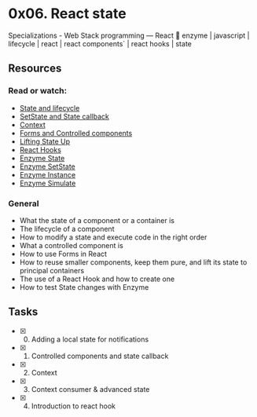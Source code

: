 # 0x06. React state

Specializations - Web Stack programming ― React
:bookmark: enzyme | javascript | lifecycle | react | react components` | react hooks | state

## Resources

### Read or watch:

-   [State and lifecycle](https://reactjs.org/docs/state-and-lifecycle.html)
-   [SetState and State callback](https://reactjs.org/docs/react-component.html#setstate)
-   [Context](https://reactjs.org/docs/context.html)
-   [Forms and Controlled components](https://reactjs.org/docs/forms.html)
-   [Lifting State Up](https://reactjs.org/docs/lifting-state-up.html)
-   [React Hooks](https://reactjs.org/docs/hooks-intro.html)
-   [Enzyme State](https://enzymejs.github.io/enzyme/docs/api/ReactWrapper/state.html)
-   [Enzyme SetState](https://enzymejs.github.io/enzyme/docs/api/ShallowWrapper/setState.html)
-   [Enzyme Instance](https://enzymejs.github.io/enzyme/docs/api/ShallowWrapper/instance.html)
-   [Enzyme Simulate](https://enzymejs.github.io/enzyme/docs/api/ShallowWrapper/simulate.html)

### General

-   What the state of a component or a container is
-   The lifecycle of a component
-   How to modify a state and execute code in the right order
-   What a controlled component is
-   How to use Forms in React
-   How to reuse smaller components, keep them pure, and lift its state to principal containers
-   The use of a React Hook and how to create one
-   How to test State changes with Enzyme

## Tasks

-   [x] 0. Adding a local state for notifications
-   [x] 1. Controlled components and state callback
-   [x] 2. Context
-   [x] 3. Context consumer & advanced state
-   [x] 4. Introduction to react hook
